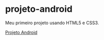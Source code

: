 # projeto-android
 Meu primeiro projeto usando HTML5 e CSS3.

 <a href="https://andre-santosds.github.io/projeto-android/" target="_blank" rel="external">Projeto Android</a>
